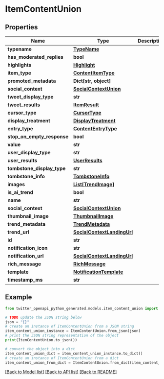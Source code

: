 # ItemContentUnion


## Properties

Name | Type | Description | Notes
------------ | ------------- | ------------- | -------------
**typename** | [**TypeName**](TypeName.md) |  | 
**has_moderated_replies** | **bool** |  | [optional] 
**highlights** | [**Highlight**](Highlight.md) |  | [optional] 
**item_type** | [**ContentItemType**](ContentItemType.md) |  | 
**promoted_metadata** | **Dict[str, object]** |  | [optional] 
**social_context** | [**SocialContextUnion**](SocialContextUnion.md) |  | [optional] 
**tweet_display_type** | **str** |  | 
**tweet_results** | [**ItemResult**](ItemResult.md) |  | 
**cursor_type** | [**CursorType**](CursorType.md) |  | 
**display_treatment** | [**DisplayTreatment**](DisplayTreatment.md) |  | [optional] 
**entry_type** | [**ContentEntryType**](ContentEntryType.md) |  | [optional] 
**stop_on_empty_response** | **bool** |  | [optional] 
**value** | **str** |  | 
**user_display_type** | **str** |  | 
**user_results** | [**UserResults**](UserResults.md) |  | 
**tombstone_display_type** | **str** |  | [optional] 
**tombstone_info** | [**TombstoneInfo**](TombstoneInfo.md) |  | [optional] 
**images** | [**List[TrendImage]**](TrendImage.md) |  | [optional] 
**is_ai_trend** | **bool** |  | [optional] 
**name** | **str** |  | 
**social_context** | [**SocialContextUnion**](SocialContextUnion.md) |  | [optional] 
**thumbnail_image** | [**ThumbnailImage**](ThumbnailImage.md) |  | [optional] 
**trend_metadata** | [**TrendMetadata**](TrendMetadata.md) |  | 
**trend_url** | [**SocialContextLandingUrl**](SocialContextLandingUrl.md) |  | 
**id** | **str** |  | 
**notification_icon** | **str** |  | 
**notification_url** | [**SocialContextLandingUrl**](SocialContextLandingUrl.md) |  | 
**rich_message** | [**RichMessage**](RichMessage.md) |  | 
**template** | [**NotificationTemplate**](NotificationTemplate.md) |  | 
**timestamp_ms** | **str** |  | 

## Example

```python
from twitter_openapi_python_generated.models.item_content_union import ItemContentUnion

# TODO update the JSON string below
json = "{}"
# create an instance of ItemContentUnion from a JSON string
item_content_union_instance = ItemContentUnion.from_json(json)
# print the JSON string representation of the object
print(ItemContentUnion.to_json())

# convert the object into a dict
item_content_union_dict = item_content_union_instance.to_dict()
# create an instance of ItemContentUnion from a dict
item_content_union_from_dict = ItemContentUnion.from_dict(item_content_union_dict)
```
[[Back to Model list]](../README.md#documentation-for-models) [[Back to API list]](../README.md#documentation-for-api-endpoints) [[Back to README]](../README.md)


